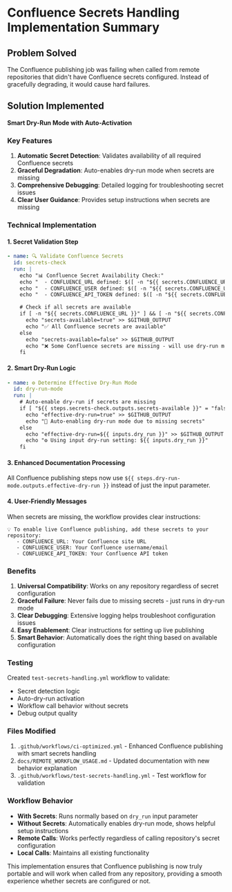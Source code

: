 # Confluence Secrets Handling Implementation Summary

## Problem Solved
The Confluence publishing job was failing when called from remote repositories that didn't have Confluence secrets configured. Instead of gracefully degrading, it would cause hard failures.

## Solution Implemented
**Smart Dry-Run Mode with Auto-Activation**

### Key Features
1. **Automatic Secret Detection**: Validates availability of all required Confluence secrets
2. **Graceful Degradation**: Auto-enables dry-run mode when secrets are missing
3. **Comprehensive Debugging**: Detailed logging for troubleshooting secret issues
4. **Clear User Guidance**: Provides setup instructions when secrets are missing

### Technical Implementation

#### 1. Secret Validation Step
```yaml
- name: 🔍 Validate Confluence Secrets
  id: secrets-check
  run: |
    echo "📊 Confluence Secret Availability Check:"
    echo "  - CONFLUENCE_URL defined: $([ -n "${{ secrets.CONFLUENCE_URL }}" ] && echo 'true' || echo 'false')"
    echo "  - CONFLUENCE_USER defined: $([ -n "${{ secrets.CONFLUENCE_USER }}" ] && echo 'true' || echo 'false')"
    echo "  - CONFLUENCE_API_TOKEN defined: $([ -n "${{ secrets.CONFLUENCE_API_TOKEN }}" ] && echo 'true' || echo 'false')"

    # Check if all secrets are available
    if [ -n "${{ secrets.CONFLUENCE_URL }}" ] && [ -n "${{ secrets.CONFLUENCE_USER }}" ] && [ -n "${{ secrets.CONFLUENCE_API_TOKEN }}" ]; then
      echo "secrets-available=true" >> $GITHUB_OUTPUT
      echo "✅ All Confluence secrets are available"
    else
      echo "secrets-available=false" >> $GITHUB_OUTPUT
      echo "❌ Some Confluence secrets are missing - will use dry-run mode"
    fi
```

#### 2. Smart Dry-Run Logic
```yaml
- name: ⚙️ Determine Effective Dry-Run Mode
  id: dry-run-mode
  run: |
    # Auto-enable dry-run if secrets are missing
    if [ "${{ steps.secrets-check.outputs.secrets-available }}" = "false" ]; then
      echo "effective-dry-run=true" >> $GITHUB_OUTPUT
      echo "🔄 Auto-enabling dry-run mode due to missing secrets"
    else
      echo "effective-dry-run=${{ inputs.dry_run }}" >> $GITHUB_OUTPUT
      echo "⚙️ Using input dry-run setting: ${{ inputs.dry_run }}"
    fi
```

#### 3. Enhanced Documentation Processing
All Confluence publishing steps now use `${{ steps.dry-run-mode.outputs.effective-dry-run }}` instead of just the input parameter.

#### 4. User-Friendly Messages
When secrets are missing, the workflow provides clear instructions:
```
💡 To enable live Confluence publishing, add these secrets to your repository:
   - CONFLUENCE_URL: Your Confluence site URL
   - CONFLUENCE_USER: Your Confluence username/email
   - CONFLUENCE_API_TOKEN: Your Confluence API token
```

### Benefits
1. **Universal Compatibility**: Works on any repository regardless of secret configuration
2. **Graceful Failure**: Never fails due to missing secrets - just runs in dry-run mode
3. **Clear Debugging**: Extensive logging helps troubleshoot configuration issues
4. **Easy Enablement**: Clear instructions for setting up live publishing
5. **Smart Behavior**: Automatically does the right thing based on available configuration

### Testing
Created `test-secrets-handling.yml` workflow to validate:
- Secret detection logic
- Auto-dry-run activation
- Workflow call behavior without secrets
- Debug output quality

### Files Modified
1. `.github/workflows/ci-optimized.yml` - Enhanced Confluence publishing with smart secrets handling
2. `docs/REMOTE_WORKFLOW_USAGE.md` - Updated documentation with new behavior explanation
3. `.github/workflows/test-secrets-handling.yml` - Test workflow for validation

### Workflow Behavior
- **With Secrets**: Runs normally based on `dry_run` input parameter
- **Without Secrets**: Automatically enables dry-run mode, shows helpful setup instructions
- **Remote Calls**: Works perfectly regardless of calling repository's secret configuration
- **Local Calls**: Maintains all existing functionality

This implementation ensures that Confluence publishing is now truly portable and will work when called from any repository, providing a smooth experience whether secrets are configured or not.
